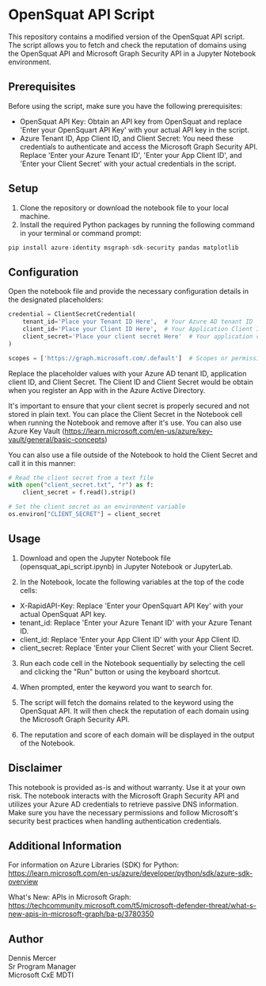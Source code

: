# OpenSquat API Script

This repository contains a modified version of the OpenSquat API script. The script allows you to fetch and check the reputation of domains using the OpenSquat API and Microsoft Graph Security API in a Jupyter Notebook environment.

## Prerequisites
Before using the script, make sure you have the following prerequisites:

* OpenSquat API Key: Obtain an API key from OpenSquat and replace 'Enter your OpenSquart API Key' with your actual API key in the script.
* Azure Tenant ID, App Client ID, and Client Secret: You need these credentials to authenticate and access the Microsoft Graph Security API. Replace 'Enter your Azure Tenant ID', 'Enter your App Client ID', and 'Enter your Client Secret' with your actual credentials in the script.

## Setup

1. Clone the repository or download the notebook file to your local machine.
2. Install the required Python packages by running the following command in your terminal or command prompt:

```python
pip install azure-identity msgraph-sdk-security pandas matplotlib  
```
## Configuration

Open the notebook file and provide the necessary configuration details in the designated placeholders:

```Python
credential = ClientSecretCredential(
    tenant_id='Place your Tenant ID Here',  # Your Azure AD tenant ID
    client_id='Place your Client ID Here',  # Your Application Client ID
    client_secret='Place your client secret Here'  # Your application client Secret which should never be stored in plain text
)

scopes = ['https://graph.microsoft.com/.default']  # Scopes or permissions required for API access
```

Replace the placeholder values with your Azure AD tenant ID, application client ID, and Client Secret.  The Client ID and Client Secret would be obtain when you register an App with in the Azure Active Directory.  

It's important to ensure that your client secret is properly secured and not stored in plain text.  You can place the Client Secret in the Notebook cell when running the Notebook and remove after it's use.  You can also use Azure Key Vault (https://learn.microsoft.com/en-us/azure/key-vault/general/basic-concepts)

You can also use a file outside of the Notebook to hold the Client Secret and call it in this manner:
```Python
# Read the client secret from a text file
with open("client_secret.txt", "r") as f:
    client_secret = f.read().strip()

# Set the client secret as an environment variable
os.environ["CLIENT_SECRET"] = client_secret
```


## Usage
1. Download and open the Jupyter Notebook file (opensquat_api_script.ipynb) in Jupyter Notebook or JupyterLab. 

2. In the Notebook, locate the following variables at the top of the code cells:

*  X-RapidAPI-Key: Replace 'Enter your OpenSquart API Key' with your actual OpenSquat API key.
* tenant_id: Replace 'Enter your Azure Tenant ID' with your Azure Tenant ID.
* client_id: Replace 'Enter your App Client ID' with your App Client ID.
* client_secret: Replace 'Enter your Client Secret' with your Client Secret.
3. Run each code cell in the Notebook sequentially by selecting the cell and clicking the "Run" button or using the keyboard shortcut.

4. When prompted, enter the keyword you want to search for.

5. The script will fetch the domains related to the keyword using the OpenSquat API. It will then check the reputation of each domain using the Microsoft Graph Security API.

6. The reputation and score of each domain will be displayed in the output of the Notebook.

## Disclaimer
This notebook is provided as-is and without warranty. Use it at your own risk. The notebook interacts with the Microsoft Graph Security API and utilizes your Azure AD credentials to retrieve passive DNS information. Make sure you have the necessary permissions and follow Microsoft's security best practices when handling authentication credentials.

## Additional Information
For information on Azure Libraries (SDK) for Python: https://learn.microsoft.com/en-us/azure/developer/python/sdk/azure-sdk-overview

What's New: APIs in Microsoft Graph: https://techcommunity.microsoft.com/t5/microsoft-defender-threat/what-s-new-apis-in-microsoft-graph/ba-p/3780350

## Author
Dennis Mercer\
Sr Program Manager\
Microsoft CxE MDTI